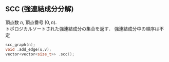 ## SCC (強連結成分分解)
頂点数 $n$, 頂点番号 $[0,n)$.  
トポロジカルソートされた強連結成分の集合を返す．
強連結成分中の順序は不定
```C++
scc_graph(n);
void .add_edge(u,v);
vector<vector<size_t>> .scc();
```

